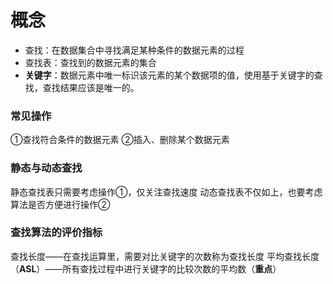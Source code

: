 


# 概念
- 查找：在数据集合中寻找满足某种条件的数据元素的过程
- 查找表：查找到的数据元素的集合
- **关键字**：数据元素中唯一标识该元素的某个数据项的值，使用基于关键字的查找，查找结果应该是唯一的。

###  常见操作
①查找符合条件的数据元素
②插入、删除某个数据元素

### 静态与动态查找
静态查找表只需要考虑操作①，仅关注查找速度
动态查找表不仅如上，也要考虑算法是否方便进行操作②

### 查找算法的评价指标
查找长度——在查找运算里，需要对比关键字的次数称为查找长度
平均查找长度（**ASL**）——所有查找过程中进行关键字的比较次数的平均数（**重点**）


<!--stackedit_data:
eyJoaXN0b3J5IjpbMjAyNjAzMDU0LC0zODY5NTYxMjEsLTE3Mj
IyODQ2NDZdfQ==
-->